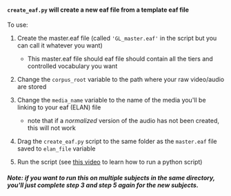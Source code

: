 #### `create_eaf.py` will create a new eaf file from a template eaf file

To use:

1. Create the master.eaf file (called `'GL_master.eaf'` in the script but you can call it whatever you want)

    - This master.eaf file should eaf file should contain all the tiers and controlled vocabulary you want

2. Change the `corpus_root` variable to the path where your raw video/audio are stored

3. Change the `media_name` variable to the name of the media you'll be linking to your eaf (ELAN) file

    - note that if a *normalized* version of the audio has not been created, this will not work

4. Drag the `create_eaf.py` script to the same folder as the `master.eaf` file saved to `elan_file` variable

5. Run the script (see [this video](https://drive.google.com/file/d/1kTSkCxr2I8l1b1GuFXpeoelC1sRTaS4M/preview) to learn how to run a python script)

##### Note: if you want to run this on multiple subjects in the same directory, you'll just complete step 3 and step 5 again for the new subjects.
